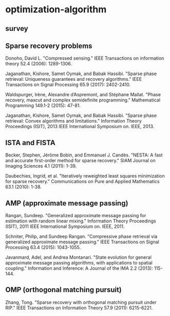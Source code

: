 # optimization-algorithm
## survey

## Sparse recovery problems
Donoho, David L. "Compressed sensing." IEEE Transactions on information theory 52.4 (2006): 1289-1306.

Jaganathan, Kishore, Samet Oymak, and Babak Hassibi. "Sparse phase retrieval: Uniqueness guarantees and recovery algorithms." IEEE Transactions on Signal Processing 65.9 (2017): 2402-2410.

Waldspurger, Irène, Alexandre d’Aspremont, and Stéphane Mallat. "Phase recovery, maxcut and complex semidefinite programming." Mathematical Programming 149.1-2 (2015): 47-81.

Jaganathan, Kishore, Samet Oymak, and Babak Hassibi. "Sparse phase retrieval: Convex algorithms and limitations." Information Theory Proceedings (ISIT), 2013 IEEE International Symposium on. IEEE, 2013.

## ISTA and FISTA
Becker, Stephen, Jérôme Bobin, and Emmanuel J. Candès. "NESTA: A fast and accurate first-order method for sparse recovery." SIAM Journal on Imaging Sciences 4.1 (2011): 1-39.

Daubechies, Ingrid, et al. "Iteratively reweighted least squares minimization for sparse recovery." Communications on Pure and Applied Mathematics 63.1 (2010): 1-38.

## AMP (approximate message passing)
Rangan, Sundeep. "Generalized approximate message passing for estimation with random linear mixing." Information Theory Proceedings (ISIT), 2011 IEEE International Symposium on. IEEE, 2011.

Schniter, Philip, and Sundeep Rangan. "Compressive phase retrieval via generalized approximate message passing." IEEE Transactions on Signal Processing 63.4 (2015): 1043-1055.

Javanmard, Adel, and Andrea Montanari. "State evolution for general approximate message passing algorithms, with applications to spatial coupling." Information and Inference: A Journal of the IMA 2.2 (2013): 115-144.



## OMP (orthogonal matching pursuit)
Zhang, Tong. "Sparse recovery with orthogonal matching pursuit under RIP." IEEE Transactions on Information Theory 57.9 (2011): 6215-6221.
